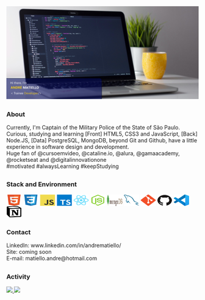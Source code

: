 <!-- *********************************** Banner ************************************************ -->
<img src="./assets/img-desktop-github.jpg" align="center">

<!-- ****************************************** Bio ******************************************** -->
##

### About
<p align="left">
Currently, I'm Captain of the Military Police of the State of São Paulo.<br>
Curious, studying and learning [Front] HTML5, CSS3 and JavaScript, [Back] Node.JS, [Data] PostgreSQL, MongoDB, beyond Git and Github, have a little experience in software design and development.<br>
Huge fan of @cursoemvideo, @cataline.io, @alura, @gamaacademy, @rocketseat and @digitalinnovationone<br>
#motivated #alwaysLearning #keepStudying
</p>

<!-- ****************************************** Stack ****************************************** -->
##
### Stack and Environment
<div style="display: inline_block">
  <img align="center" alt="matiello-HTML" height="30" width="40" src="./assets/html5.svg">
  <img align="center" alt="matiello-CSS" height="30" width="40" src="./assets/css3.svg">
  <img align="center" alt="matiello-Js" height="30" width="40" src="./assets/javascript.svg">
  <img align="center" alt="matiello-Ts" height="30" width="40" src="./assets/typescript.svg">
  <img align="center" alt="matiello-React" height="30" width="40" src="./assets/react.svg">
  <img align="center" alt="matiello-Node" height="30" width="40" src="./assets/nodejs.svg">
  <img align="center" alt="matiello-MongoDB" height="30" width="40" src="./assets/mongodb.svg">
  <img align="center" alt="matiello-MySQL" height="30" width="40" src="./assets/mysql.svg">
  <img align="center" alt="matiello-Git" height="30" width="40" src="./assets/git.svg">
  <img align="center" alt="matiello-Github" height="30" width="40" src="./assets/github.svg">
  <img align="center" alt="matiello-VSC" height="30" width="40" src="./assets/vscode.svg">
  <img align="center" alt="matiello-Notion" height="30" width="40" src="./assets/notion.svg">
</div>

<!-- ****************************************** Contact ****************************************** -->
##
### Contact
<p align="left">
LinkedIn: www.linkedin.com/in/andrematiello/<br>
Site: coming soon<br>
E-mail: matiello.andre@hotmail.com<br>
</p>

<!-- ****************************************** Activity ***************************************** -->
##
### Activity
<div>
  <a href="https://github.com/andrematiello">
  <img height="180em" src="https://github-readme-stats.vercel.app/api?username=andrematiello&show_icons=true&theme=dracula&include_all_commits=true&count_private=true"/>
  <img height="180em" src="https://github-readme-stats.vercel.app/api/top-langs/?username=andrematiello&layout=compact&langs_count=7&theme=dracula"/>
</div>
